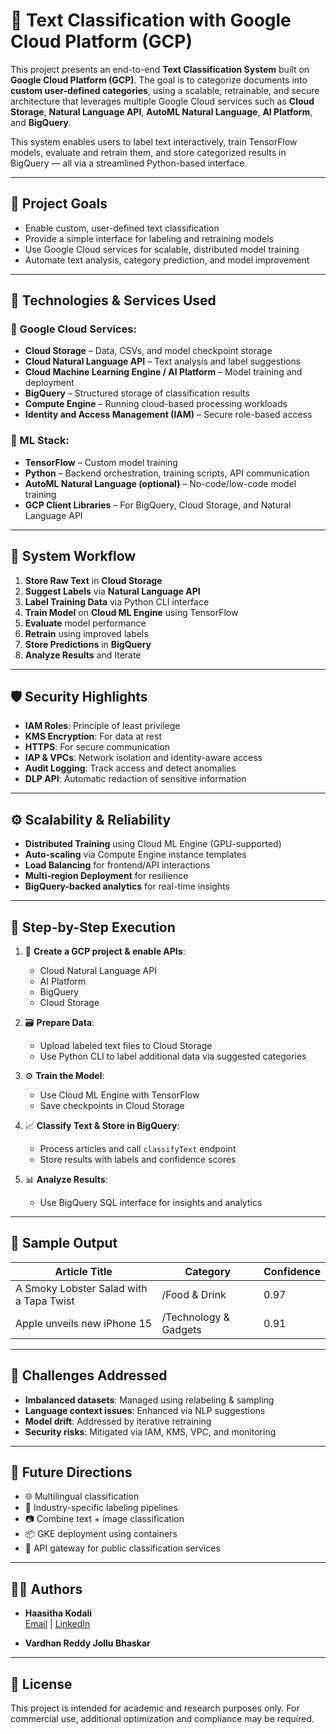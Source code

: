 # 🧠 Text Classification with Google Cloud Platform (GCP)

This project presents an end-to-end **Text Classification System** built on **Google Cloud Platform (GCP)**. The goal is to categorize documents into **custom user-defined categories**, using a scalable, retrainable, and secure architecture that leverages multiple Google Cloud services such as **Cloud Storage**, **Natural Language API**, **AutoML Natural Language**, **AI Platform**, and **BigQuery**.

This system enables users to label text interactively, train TensorFlow models, evaluate and retrain them, and store categorized results in BigQuery — all via a streamlined Python-based interface.

---

## 🎯 Project Goals

- Enable custom, user-defined text classification
- Provide a simple interface for labeling and retraining models
- Use Google Cloud services for scalable, distributed model training
- Automate text analysis, category prediction, and model improvement

---

## 🧰 Technologies & Services Used

### 🔗 Google Cloud Services:
- **Cloud Storage** – Data, CSVs, and model checkpoint storage
- **Cloud Natural Language API** – Text analysis and label suggestions
- **Cloud Machine Learning Engine / AI Platform** – Model training and deployment
- **BigQuery** – Structured storage of classification results
- **Compute Engine** – Running cloud-based processing workloads
- **Identity and Access Management (IAM)** – Secure role-based access

### 🧠 ML Stack:
- **TensorFlow** – Custom model training
- **Python** – Backend orchestration, training scripts, API communication
- **AutoML Natural Language (optional)** – No-code/low-code model training
- **GCP Client Libraries** – For BigQuery, Cloud Storage, and Natural Language API

---

## 🚀 System Workflow

1. **Store Raw Text** in **Cloud Storage**
2. **Suggest Labels** via **Natural Language API**
3. **Label Training Data** via Python CLI interface
4. **Train Model** on **Cloud ML Engine** using TensorFlow
5. **Evaluate** model performance
6. **Retrain** using improved labels
7. **Store Predictions** in **BigQuery**
8. **Analyze Results** and Iterate

---

## 🛡️ Security Highlights

- **IAM Roles**: Principle of least privilege
- **KMS Encryption**: For data at rest
- **HTTPS**: For secure communication
- **IAP & VPCs**: Network isolation and identity-aware access
- **Audit Logging**: Track access and detect anomalies
- **DLP API**: Automatic redaction of sensitive information

---

## ⚙️ Scalability & Reliability

- **Distributed Training** using Cloud ML Engine (GPU-supported)
- **Auto-scaling** via Compute Engine instance templates
- **Load Balancing** for frontend/API interactions
- **Multi-region Deployment** for resilience
- **BigQuery-backed analytics** for real-time insights

---

## 🧪 Step-by-Step Execution

1. 🔧 **Create a GCP project & enable APIs**:
   - Cloud Natural Language API
   - AI Platform
   - BigQuery
   - Cloud Storage

2. 🗃️ **Prepare Data**:
   - Upload labeled text files to Cloud Storage
   - Use Python CLI to label additional data via suggested categories

3. ⚙️ **Train the Model**:
   - Use Cloud ML Engine with TensorFlow
   - Save checkpoints in Cloud Storage

4. 📈 **Classify Text & Store in BigQuery**:
   - Process articles and call `classifyText` endpoint
   - Store results with labels and confidence scores

5. 📊 **Analyze Results**:
   - Use BigQuery SQL interface for insights and analytics

---

## 📌 Sample Output

| Article Title                           | Category             | Confidence |
|----------------------------------------|-----------------------|------------|
| A Smoky Lobster Salad with a Tapa Twist | /Food & Drink         | 0.97       |
| Apple unveils new iPhone 15            | /Technology & Gadgets | 0.91       |

---

## 🚧 Challenges Addressed

- **Imbalanced datasets**: Managed using relabeling & sampling
- **Language context issues**: Enhanced via NLP suggestions
- **Model drift**: Addressed by iterative retraining
- **Security risks**: Mitigated via IAM, KMS, VPC, and monitoring

---

## 🔮 Future Directions

- 🌐 Multilingual classification
- 🧾 Industry-specific labeling pipelines
- 📷 Combine text + image classification
- 📦 GKE deployment using containers
- 📡 API gateway for public classification services

---

## 👨‍💻 Authors

- **Haasitha Kodali**  
  [Email](mailto:kodalihaasitha@gmail.com) | [LinkedIn](https://linkedin.com/in/KodaliHaasitha)

- **Vardhan Reddy Jollu Bhaskar**

---

## 📜 License

This project is intended for academic and research purposes only. For commercial use, additional optimization and compliance may be required.
